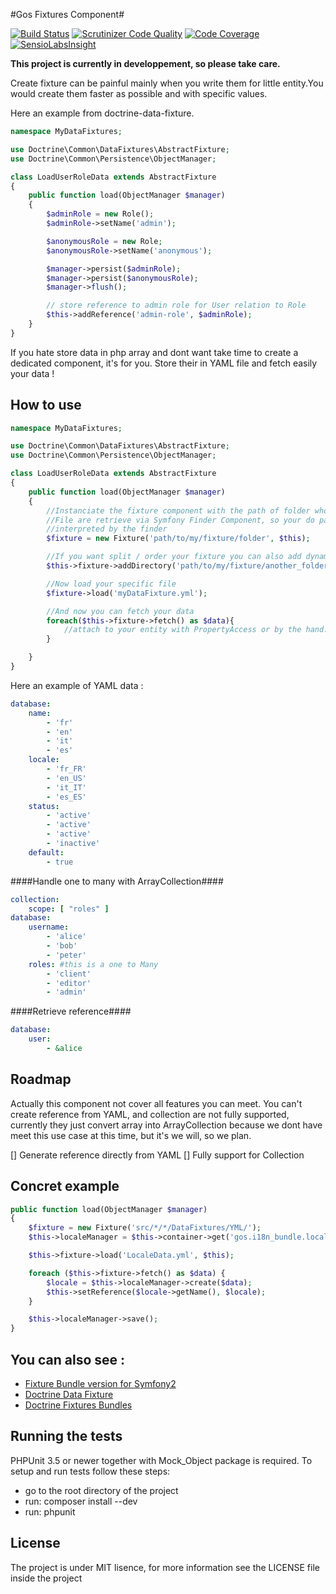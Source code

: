 #Gos Fixtures Component#

[![Build Status](https://travis-ci.org/GeniusesOfSymfony/Fixture.svg?branch=master)](https://travis-ci.org/GeniusesOfSymfony/Fixture) [![Scrutinizer Code Quality](https://scrutinizer-ci.com/g/GeniusesOfSymfony/Fixture/badges/quality-score.png?s=cd81b8904ea4e7fed18dca9f818a70c95cd5609f)](https://scrutinizer-ci.com/g/GeniusesOfSymfony/Fixture/) [![Code Coverage](https://scrutinizer-ci.com/g/GeniusesOfSymfony/Fixture/badges/coverage.png?s=12196f0bbfc1df793c50a3ece8b7f8487df774b0)](https://scrutinizer-ci.com/g/GeniusesOfSymfony/Fixture/) [![SensioLabsInsight](https://insight.sensiolabs.com/projects/be933d87-787f-4a41-949d-65e01eb5b5f7/mini.png)](https://insight.sensiolabs.com/projects/be933d87-787f-4a41-949d-65e01eb5b5f7)

**This project is currently in developpement, so please take care.**

Create fixture can be painful mainly when you write them for little entity.You would create them faster as possible and with specific values.

Here an example from doctrine-data-fixture.

```php
namespace MyDataFixtures;

use Doctrine\Common\DataFixtures\AbstractFixture;
use Doctrine\Common\Persistence\ObjectManager;

class LoadUserRoleData extends AbstractFixture
{
    public function load(ObjectManager $manager)
    {
        $adminRole = new Role();
        $adminRole->setName('admin');

        $anonymousRole = new Role;
        $anonymousRole->setName('anonymous');

        $manager->persist($adminRole);
        $manager->persist($anonymousRole);
        $manager->flush();

        // store reference to admin role for User relation to Role
        $this->addReference('admin-role', $adminRole);
    }
}
```

If you hate store data in php array and dont want take time to create a dedicated component, it's for you. Store their in YAML file and fetch easily your data !

How to use
----------

```php
namespace MyDataFixtures;

use Doctrine\Common\DataFixtures\AbstractFixture;
use Doctrine\Common\Persistence\ObjectManager;

class LoadUserRoleData extends AbstractFixture
{
    public function load(ObjectManager $manager)
    {
    	//Instanciate the fixture component with the path of folder who contains our YAML data fixture
        //File are retrieve via Symfony Finder Component, so your do path/*/*/folder and all think who is
        //interpreted by the finder
        $fixture = new Fixture('path/to/my/fixture/folder', $this);

        //If you want split / order your fixture you can also add dynamically some folder
        $this->fixture->addDirectory('path/to/my/fixture/another_folder');

        //Now load your specific file
        $fixture->load('myDataFixture.yml');

        //And now you can fetch your data
        foreach($this->fixture->fetch() as $data){
        	//attach to your entity with PropertyAccess or by the hand.
        }

    }
}
```
Here an example of YAML data :
```yaml
database:
    name:
        - 'fr'
        - 'en'
        - 'it'
        - 'es'
    locale:
        - 'fr_FR'
        - 'en_US'
        - 'it_IT'
        - 'es_ES'
    status:
        - 'active'
        - 'active'
        - 'active'
        - 'inactive'
    default:
        - true

```

####Handle one to many with ArrayCollection####

```yaml
collection:
    scope: [ "roles" ]
database:
	username:
    	- 'alice'
        - 'bob'
        - 'peter'
    roles: #this is a one to Many
        - 'client'
        - 'editor'
        - 'admin'

```

####Retrieve reference####

```yaml
database:
	user:
    	- &alice
```

Roadmap
-------

Actually this component not cover all features you can meet. You can't create reference from YAML, and collection are not fully supported, currently they just convert array into ArrayCollection because we dont have meet this use case at this time, but it's we will, so we plan.

[] Generate reference directly from YAML
[] Fully support for Collection

Concret example
---------------
```php
public function load(ObjectManager $manager)
{
    $fixture = new Fixture('src/*/*/DataFixtures/YML/');
    $this->localeManager = $this->container->get('gos.i18n_bundle.locale_entity.manager');

    $this->fixture->load('LocaleData.yml', $this);

    foreach ($this->fixture->fetch() as $data) {
        $locale = $this->localeManager->create($data);
        $this->setReference($locale->getName(), $locale);
    }

    $this->localeManager->save();
}
```
You can also see :
------------------
* [Fixture Bundle version for Symfony2](https://github.com/GeniusesOfSymfony/FixtureBundle)
* [Doctrine Data Fixture](https://github.com/doctrine/data-fixtures)
* [Doctrine Fixtures Bundles](https://github.com/doctrine/DoctrineFixturesBundle)

Running the tests
------------------

PHPUnit 3.5 or newer together with Mock_Object package is required. To setup and run tests follow these steps:

* go to the root directory of the project
* run: composer install --dev
* run: phpunit

License
---------

The project is under MIT lisence, for more information see the LICENSE file inside the project








